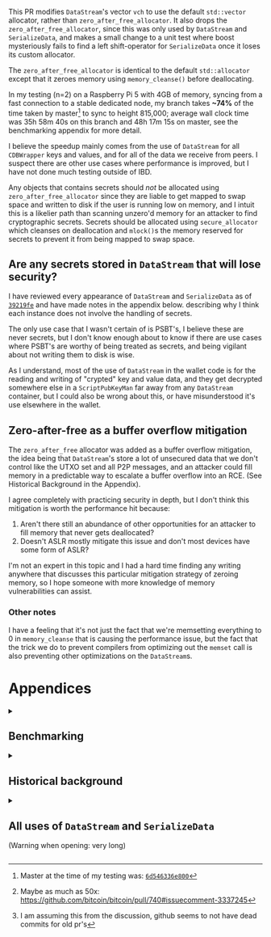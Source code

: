 This PR modifies `DataStream`'s vector `vch` to use the default `std::vector`
allocator, rather than `zero_after_free_allocator`. It also drops the
`zero_after_free_allocator`, since this was only used by `DataStream` and
`SerializeData`, and makes a small change to a unit test where boost
mysteriously fails to find a left shift-operator for `SerializeData` once it
loses its custom allocator.

The `zero_after_free_allocator` is identical to the default `std::allocator`
except that it zeroes memory using `memory_cleanse()` before deallocating.

In my testing (n=2) on a Raspberry Pi 5 with 4GB of memory, syncing from a fast
connection to a stable dedicated node, my branch takes **~74%** of the time taken
by master[^1] to sync to height 815,000; average wall clock time was 35h 58m 40s
on this branch and 48h 17m 15s on master, see the benchmarking appendix for more
detail.

I believe the speedup mainly comes from the use of `DataStream` for all
`CDBWrapper` keys and values, and for all of the data we receive from peers. I
suspect there are other use cases where performance is improved, but I have not
done much testing outside of IBD.

Any objects that contains secrets should *not* be allocated using
`zero_after_free_allocator` since they are liable to get mapped to swap space
and written to disk if the user is running low on memory, and I intuit this is a
likelier path than scanning unzero'd memory for an attacker to find
cryptographic secrets. Secrets should be allocated using `secure_allocator`
which cleanses on deallocation and `mlock()`s the memory reserved for secrets to
prevent it from being mapped to swap space.

## Are any secrets stored in `DataStream` that will lose security?

I have reviewed every appearance of `DataStream` and `SerializeData` as of
[`39219fe`](https://github.com/bitcoin/bitcoin/commit/39219fe145e5e6e6f079b591e3f4b5fea8e718040)
and have made notes in the appendix below. describing why I think each instance
does not involve the handling of secrets.

The only use case that I wasn't certain of is PSBT's, I believe these are never
secrets, but I don't know enough about to know if there are use cases where
PSBT's are worthy of being treated as secrets, and being vigilant about not
writing them to disk is wise.

As I understand, most of the use of `DataStream` in the wallet code is for the
reading and writing of "crypted" key and value data, and they get decrypted
somewhere else in a `ScriptPubKeyMan` far away from any `DataStream` container,
but I could also be wrong about this, or have misunderstood it's use elsewhere
in the wallet.

## Zero-after-free as a buffer overflow mitigation

The `zero_after_free` allocator was added as a buffer overflow mitigation, the
idea being that `DataStream`'s store a lot of unsecured data that we don't
control like the UTXO set and all P2P messages, and an attacker could fill
memory in a predictable way to escalate a buffer overflow into an RCE. (See
Historical Background in the Appendix).

I agree completely with practicing security in depth, but I don't think this
mitigation is worth the performance hit because: 

1. Aren't there still an abundance of other opportunities for an attacker to
   fill memory that never gets deallocated?
2. Doesn't ASLR mostly mitigate this issue and don't most devices have some form
   of ASLR?

I'm not an expert in this topic and I had a hard time finding any writing
anywhere that discusses this particular mitigation strategy of zeroing memory,
so I hope someone with more knowledge of memory vulnerabilities can assist.

### Other notes

I have a feeling that it's not just the fact that we're memsetting everything to 0 in
`memory_cleanse` that is causing the performance issue, but the fact that the
trick we do to prevent compilers from optimizing out the `memset` call is also
preventing other optimizations on the `DataStream`s.

# Appendices

<details>

<summary>

## Benchmarking

</summary>

Command being timed:
```bash
./src/bitcoind -daemon=0 -connect=amd-ryzen-7900x-node:8333 -stopatheight=815000 -port=8444 -rpcport=8445 -dbcache=2048 -prune=550 -debug=bench -debug=blockstorage -debug=coindb -debug=mempool -debug=prune"
```

I applied my branch on
[6d546336e800](https://github.com/bitcoin/bitcoin/commit/6d546336e800), which is
"master" in the data below.

Average master time (hh:mm:ss): 48:17:15 (173835s)
Average branch time (hh:mm:ss): 35:58:40 (129520s)

~25% reduction in IBD time on a raspberry Pi 5 with a DB cache of 2GB.

# Master run 1
Wall clock time (hh:mm:ss): 49:38:31 (178711s)

```console
Bitcoin Core version v27.99.0-6d546336e800 (release build)
- Connect block: 158290.53s (620.94ms/blk)
    - Sanity checks: 10.89s (0.01ms/blk)
    - Fork checks: 151.82s (0.02ms/blk)
    - Verify 7077 txins: 135057.68s (165.71ms/blk)
      - Connect 1760 transactions: 134786.36s (165.38ms/blk)
    - Write undo data: 2681.34s (7.38ms/blk)
    - Index writing: 52.76s (0.03ms/blk)
  - Connect total: 138100.75s (611.27ms/blk)
  - Flush: 3933.29s (8.97ms/blk)
  - Writing chainstate: 15814.36s (0.14ms/blk)
  - Connect postprocess: 273.39s (0.52ms/blk)
```

# Master run 2
Wall clock time (hh:mm:ss): 46:55:58 (168958s)

```
Bitcoin Core version v27.99.0-6d546336e800 (release build)
- Connect block: 145449.95s (940.78ms/blk)
    - Sanity checks: 10.69s (0.01ms/blk)
    - Fork checks: 155.81s (0.02ms/blk)
    - Verify 7077 txins: 115935.55s (142.25ms/blk)
      - Connect 1760 transactions: 115481.15s (141.69ms/blk)
    - Write undo data: 2561.36s (9.05ms/blk)
    - Index writing: 73.63s (0.04ms/blk)
  - Connect total: 118877.56s (929.93ms/blk)
  - Flush: 3864.34s (10.11ms/blk)
  - Writing chainstate: 22294.82s (0.14ms/blk)
  - Connect postprocess: 267.68s (0.56ms/blk)
```

# Branch run 1
Wall clock time (hh:mm:ss): 34:28:56 (124136s)

```
Bitcoin Core version v27.99.0-a0dddf8b4092 (release build)
- Connect block: 107134.59s (1017.01ms/blk)
    - Sanity checks: 11.01s (0.01ms/blk)
    - Fork checks: 150.93s (0.03ms/blk)
    - Verify 7077 txins: 87446.53s (107.30ms/blk)
      - Connect 1760 transactions: 87329.99s (107.15ms/blk)
    - Write undo data: 2495.47s (7.36ms/blk)
    - Index writing: 37.95s (0.04ms/blk)
  - Connect total: 90318.60s (1006.42ms/blk)
  - Flush: 3917.28s (9.92ms/blk)
  - Writing chainstate: 12560.43s (0.15ms/blk)
  - Connect postprocess: 259.89s (0.47ms/blk)
```

# Branch run 2
Wall clock time (hh:mm:ss): 37:28:24 (134904s)

```
Bitcoin Core version v27.99.0-a0dddf8b4092 (release build)
- Connect block: 117991.55s (144.77ms/blk)
  - Connect total: 101298.20s (124.29ms/blk)
    - Sanity checks: 11.17s (0.01ms/blk)
    - Fork checks: 151.24s (0.19ms/blk)
    - Verify 7077 txins: 98446.38s (120.79ms/blk)
      - Connect 1760 transactions: 98339.79s (120.66ms/blk)
    - Write undo data: 2484.75s (3.05ms/blk)
    - Index writing: 36.62s (0.04ms/blk)
  - Flush: 3892.28s (4.78ms/blk)
  - Writing chainstate: 12446.33s (15.27ms/blk)
  - Connect postprocess: 259.11s (0.32ms/blk)
```
</details>

<details>

<summary>

## Historical background

</summary>

At some point prior to the oldest git commit for the repo, an allocator
`secure_allocator` was
[added](https://github.com/bitcoin/bitcoin/blob/0a61b0df1224a5470bcddab302bc199ca5a9e356/serialize.h#L675-L702)
that zeroes out memory on deallocation with `memset()`, and was
[used](https://github.com/bitcoin/bitcoin/blob/0a61b0df1224a5470bcddab302bc199ca5a9e356/serialize.h#L711-L714)
as the allocator for the vector `vch` in `CDataStream` (now `DataStream`).

In July 2011, PR [#352](https://github.com/bitcoin/bitcoin/pull/352) adding
support for encrypted wallets `secure_allocator` was
[modified](https://github.com/bitcoin/bitcoin/pull/352/commits/c1aacf0be347b10a6ab9bbce841e8127412bce41)
to also `mlock()` data on allocation to prevent the wallet passphrase or other
secrets from being paged to swap space (written to disk).

In January 2012, findings were shared
(https://bitcointalk.org/index.php?topic=56491.0) that
[#352](https://github.com/bitcoin/bitcoin/pull/352) modifying `CDataStream`'s
allocator slowed down IBD substantially[^2], since `CDataStream` was used in
many places that did not need the guarantees of `mlock()`, and since every call
to `mlock()` results in a flush of the TLB (a cache that maps virtual memory to
physical memory).

PR [#740](https://github.com/bitcoin/bitcoin/pull/740) was opened to fix
this, initially[^3] by removing the custom allocator `secure_allocator` from
`CDataStream`'s `vector_type`:

```diff
 class CDataStream
 {
 protected:
-    typedef std::vector<char, secure_allocator<char> > vector_type;
+    typedef std::vector<char> vector_type;
     vector_type vch;
```

A reviewer of [#740](https://github.com/bitcoin/bitcoin/pull/740)
[suggested](https://github.com/bitcoin/bitcoin/pull/740#issuecomment-3356239)
that dropping `mlock()` was a good idea, but that the original behavior of
zeroing-after-freeing (should it be zeroing-*before*-freeing?) `CDataStream`
should be restored as a mitigation for buffer overflows:

> I love the performance improvement, but I still don't like the elimination of zero-after-free. Security in depth is important.
>
> Here's the danger:
>
> Attacker finds a remotely-exploitable buffer overrun somewhere in the networking code that crashes the process.
> They turn the crash into a full remote exploit by sending carefully constructed packets before the crash packet, to initialize used-but-then-freed memory to a known state.
>
> Unlikely? Sure.
>
> Is it ugly to define a zero_after_free_allocator for CDataStream? Sure. (simplest implementation: copy secure_allocator, remove the mlock/munlock calls).
>
> But given that CDataStream is the primary interface between bitcoin and the network, I think being extra paranoid here is a very good idea.

Another reviewer benchmarked `CDataStream` with an allocator that zeroed
memory using `memset` without `mlock`ing it and found that performance was almost identical to
the default allocator, while both were substantially faster than the `mlock`ing
variant of `CDataStream`.
(https://web.archive.org/web/20130622160044/https://people.xiph.org/~greg/bitcoin-sync.png).

Based on the benchmark, and the potential security benefit, the
`zero_after_free` allocator was created and used as `CDataStream`'s
allocator.

In November 2012, PR [#1992](https://github.com/bitcoin/bitcoin/pull/1992) was
opened to address the fact that in many cases `memset()` calls are optimized
away by compilers as part of a family of compiler optimizations called
[dead store elimination](https://www.usenix.org/conference/usenixsecurity17/technical-sessions/presentation/yang)
by replacing the `memset` call with openssl's `OPENSSL_cleanse` which is meant
to solve this problem. Given that all of the data being zero'ed out in the
deallocator is also having it's only pointer destroyed, these memset calls were
candidates for being optimized.

I suspect that the reason no performance regression was found in the
benchmarking of [#740](https://github.com/bitcoin/bitcoin/pull/740) which
introduced the `zero_after_free` allocator is that the `memset` calls were being
optimized out.

I am not the first to suggest that this is a performance issue:

https://bitcoin-irc.chaincode.com/bitcoin-core-dev/2015-11-06#1446837840-1446854100;

https://bitcoin-irc.chaincode.com/bitcoin-core-dev/2016-11-23#1479883620-1479882900;

Or to write a patch changing it:

https://github.com/bitcoin/bitcoin/commit/671c724716abdd69b9d253a01f8fec67a37ab7d7

</details>

<details>

<summary>

## All uses of `DataStream` and `SerializeData`
(Warning when opening: very long)

</summary>

# All uses of `DataStream` and `SerializeData`

I performed this review on commit
[39219fe145e5e6e6f079b591e3f4b5fea8e71804](https://github.com/bitcoin/bitcoin/commit/39219fe145e5e6e6f079b591e3f4b5fea8e71804)

I look, briefly, at every single use of `DataStream` outside of test code, to
see whether or not it contains secret information that should be zeroed out, or
should be mlocked to prevent paging to swap.

I've taken liberties to editorialize some of the codeblocks below for
legibility, and all comments that have `[]` are my own.

# `DataStream`

In `src/addrdb.cpp`+`src/addrdb.h`:

```cpp
/** Only used by tests. */
void ReadFromStream(AddrMan& addr, DataStream& ssPeers);
```

Only used by tests.

-----

In `src/addrman.cpp` `Addrman::Serialize(DataStream&)` &
`Unserialize(DataStream&)`, are explicitly instantiated, these are used in
`SerializeFileDB` and `DeserializeDB` which are used to serialize
(`DumpPeerAddresses`) addrman to disk, and to deserialize addrman from disk
(`LoadAddrman`).

The most valuable secret seems to be addrman's `nKey` used to determine the
address buckets randomly.

-------

In `src/blockencodings.cpp`:

```cpp
void CBlockHeaderAndShortTxIDs::FillShortTxIDSelector() const {
    DataStream stream{};
    stream << header << nonce;
    CSHA256 hasher;
    hasher.Write((unsigned char*)&(*stream.begin()), stream.end() - stream.begin());
    uint256 shorttxidhash;
    hasher.Finalize(shorttxidhash.begin());
    shorttxidk0 = shorttxidhash.GetUint64(0);
    shorttxidk1 = shorttxidhash.GetUint64(1);
}
```

Here we are just using the DataStream to be able to Serialize the block header
and nonce into a string of bytes that get hashed to make short id k0 and k1 for
[BIP 152](https://github.com/bitcoin/bips/blob/master/bip-0152.mediawiki#short-transaction-ids).

This gets invoked when we construct a `CBlockHeaderandShortTxIDs` for an INV of
type `MSG_CMPCT_BLOCK` in `PeerManagerImpl::SendMessage()`.

-------

In `src/common/blooms.cpp`:

DataStream is used to deserialize outpoints into our bloom filter, these are not
secrets in any way:

```cpp
void CBloomFilter::insert(const COutPoint& outpoint)
{
    DataStream stream{};
    stream << outpoint;
    insert(MakeUCharSpan(stream));
}
```

-------

In `src/core_read.cpp`:

DataStream is used in `DecodeTx` for serialization/deserialization of the
transaction data, used afaict only in RPC's for deserializing user arguments
into `CMutableTransaction`'s.

It's used in `DecodeHexBlockHeader()`which deserializes a block header argument
into a `CBlockHeader` for the `submitheader` rpc.

Similar for `DecodeHexBlk()` used by the `getblocktemplate` and `submitblock`
rpc's.

----

In `src/core_write.cpp`:

```cpp
void CBloomFilter::insert(const COutPoint& outpoint)
{
    DataStream stream{};
    stream << outpoint;
    insert(MakeUCharSpan(stream));
}
```

`EncodeHexTx` is only used in RPC's, and transaction data does not contain
secrets.

------

In `dbwrapper.h` and `dbwrapper.cpp` it is used exclusively to serialize and
deserialize coinsdb keys and values, none of which is secret.

--------

In `src/external_signer`:

```cpp
bool ExternalSigner::SignTransaction(PartiallySignedTransaction& psbtx, std::string& error)
{
    // Serialize the PSBT
    DataStream ssTx{};
    ssTx << psbtx;
```

I don't think this is a secret, but I don't know enough about PSBT's to be sure.

-------

There is some scaffolding for being able to transmit serializable stuff over the
IPC wire in `src/capnp/common-types.h`, I assume this depends on how it's used,
nothing essentially secret.

--------

In `src/kernel/coinstats.cpp`:

```cpp
void ApplyCoinHash(MuHash3072& muhash, const COutPoint& outpoint, const Coin& coin)
{
    DataStream ss{};
    TxOutSer(ss, outpoint, coin);
    muhash.Insert(MakeUCharSpan(ss));
}
```

Here it's used for serializing oupoints and coins for creating the AssumeUTXO
assumed utxo set hash, nothing secret.

-------

In `src/net.cpp`:

In `ConvertSeeds()` serialized seeds get converted into usable address objects, we
initialize a DataStream with the input seeds that we are going to try connecting
to during node bootstrapping.

```cpp
//! Convert the serialized seeds into usable address objects.
static std::vector<CAddress> ConvertSeeds(const std::vector<uint8_t> &vSeedsIn)
{
    // It'll only connect to one or two seed nodes because once it connects,
    // it'll get a pile of addresses with newer timestamps.
    // Seed nodes are given a random 'last seen time' of between one and two
    // weeks ago.
    const auto one_week{7 * 24h};
    std::vector<CAddress> vSeedsOut;
    FastRandomContext rng;
    ParamsStream s{DataStream{vSeedsIn}, CAddress::V2_NETWORK};
    while (!s.eof()) {
        CService endpoint;
        s >> endpoint;
        CAddress addr{endpoint, SeedsServiceFlags()};
        addr.nTime = rng.rand_uniform_delay(Now<NodeSeconds>() - one_week, -one_week);
        LogDebug(BCLog::NET, "Added hardcoded seed: %s\n", addr.ToStringAddrPort());
        vSeedsOut.push_back(addr);
    }
    return vSeedsOut;
}
```

It is also used for creating an empty `CNetMessage` which has a `DataStream`
member in `CNetMessage V2Transport::GetReceivedMessage()`:

```cpp
//! Convert the serialized seeds into usable address objects.
static std::vector<CAddress> ConvertSeeds(const std::vector<uint8_t> &vSeedsIn)
{
    // It'll only connect to one or two seed nodes because once it connects,
    // it'll get a pile of addresses with newer timestamps.
    // Seed nodes are given a random 'last seen time' of between one and two
    // weeks ago.
    const auto one_week{7 * 24h};
    std::vector<CAddress> vSeedsOut;
    FastRandomContext rng;
    ParamsStream s{DataStream{vSeedsIn}, CAddress::V2_NETWORK};
    while (!s.eof()) {
        CService endpoint;
        s >> endpoint;
        CAddress addr{endpoint, SeedsServiceFlags()};
        addr.nTime = rng.rand_uniform_delay(Now<NodeSeconds>() - one_week, -one_week);
        LogDebug(BCLog::NET, "Added hardcoded seed: %s\n", addr.ToStringAddrPort());
        vSeedsOut.push_back(addr);
    }
    return vSeedsOut;
}
```

--------

In `net.h`

`CNetMessage` the universal p2p message container used a `DataStream` to store
received message data.

```cpp
/** Transport protocol agnostic message container.
 * Ideally it should only contain receive time, payload,
 * type and size.
 */
class CNetMessage
{
public:
    DataStream m_recv;                   //!< received message data
    std::chrono::microseconds m_time{0}; //!< time of message receipt
    uint32_t m_message_size{0};          //!< size of the payload
    uint32_t m_raw_message_size{0};      //!< used wire size of the message (including header/checksum)
    std::string m_type;

    explicit CNetMessage(DataStream&& recv_in) : m_recv(std::move(recv_in)) {}
    // Only one CNetMessage object will exist for the same message on either
    // the receive or processing queue. For performance reasons we therefore
    // delete the copy constructor and assignment operator to avoid the
    // possibility of copying CNetMessage objects.
    CNetMessage(CNetMessage&&) = default;
    CNetMessage(const CNetMessage&) = delete;
    CNetMessage& operator=(CNetMessage&&) = default;
    CNetMessage& operator=(const CNetMessage&) = delete;
};
```

It's also used for the lower level handling of messages, including partially
received header buffers and received socket data in `V1Transport` as in v2
transport above in `net.cpp`.

```cpp
/** Transport protocol agnostic message container.
 * Ideally it should only contain receive time, payload,
 * type and size.
 */
class CNetMessage
{
public:
    DataStream m_recv;                   //!< received message data
    std::chrono::microseconds m_time{0}; //!< time of message receipt
    uint32_t m_message_size{0};          //!< size of the payload
    uint32_t m_raw_message_size{0};      //!< used wire size of the message (including header/checksum)
    std::string m_type;

    explicit CNetMessage(DataStream&& recv_in) : m_recv(std::move(recv_in)) {}
    // Only one CNetMessage object will exist for the same message on either
    // the receive or processing queue. For performance reasons we therefore
    // delete the copy constructor and assignment operator to avoid the
    // possibility of copying CNetMessage objects.
    CNetMessage(CNetMessage&&) = default;
    CNetMessage(const CNetMessage&) = delete;
    CNetMessage& operator=(CNetMessage&&) = default;
    CNetMessage& operator=(const CNetMessage&) = delete;
};
```

--------

In `src/net_processing.cpp` it used for representing the received data when
processing messages in the great `PeerManagerImpl::ProcessMessage()`:

```cpp
void PeerManagerImpl::ProcessMessage(CNode& pfrom, const std::string& msg_type, DataStream& vRecv,
                                     const std::chrono::microseconds time_received,
                                     const std::atomic<bool>& interruptMsgProc)
{
```

And for Processing BIP 157 cfilters: 

```cpp
/**
 * Handle a cfilters request.
 *
 * May disconnect from the peer in the case of a bad request.
 *
 * @param[in]   node            The node that we received the request from
 * @param[in]   peer            The peer that we received the request from
 * @param[in]   vRecv           The raw message received
 */
void PeerManagerImpl::ProcessGetCFilters(CNode& node, Peer& peer, DataStream& vRecv)
{
    uint8_t filter_type_ser;
    uint32_t start_height;
    uint256 stop_hash;

    vRecv >> filter_type_ser >> start_height >> stop_hash;

    const BlockFilterType filter_type = static_cast<BlockFilterType>(filter_type_ser);

    const CBlockIndex* stop_index;
    BlockFilterIndex* filter_index;
    if (!PrepareBlockFilterRequest(node, peer, filter_type, start_height, stop_hash,
                                   MAX_GETCFILTERS_SIZE, stop_index, filter_index)) {
        return;
    }

    std::vector<BlockFilter> filters;
    if (!filter_index->LookupFilterRange(start_height, stop_index, filters)) {
        LogDebug(BCLog::NET, "Failed to find block filter in index: filter_type=%s, start_height=%d, stop_hash=%s\n",
                     BlockFilterTypeName(filter_type), start_height, stop_hash.ToString());
        return;
    }

    for (const auto& filter : filters) {
        MakeAndPushMessage(node, NetMsgType::CFILTER, filter);
    }
```

and bip 157 cfheaders:

```cpp
/**
 * Handle a cfheaders request.
 *
 * May disconnect from the peer in the case of a bad request.
 *
 * @param[in]   node            The node that we received the request from
 * @param[in]   peer            The peer that we received the request from
 * @param[in]   vRecv           The raw message received
 */
 void PeerManagerImpl::ProcessGetCFHeaders(CNode& node, Peer& peer, DataStream& vRecv)
{
    uint8_t filter_type_ser;
    uint32_t start_height;
    uint256 stop_hash;

    vRecv >> filter_type_ser >> start_height >> stop_hash;

    const BlockFilterType filter_type = static_cast<BlockFilterType>(filter_type_ser);

    const CBlockIndex* stop_index;
    BlockFilterIndex* filter_index;
    if (!PrepareBlockFilterRequest(node, peer, filter_type, start_height, stop_hash,
                                   MAX_GETCFHEADERS_SIZE, stop_index, filter_index)) {
        return;
    }

    uint256 prev_header;
    if (start_height > 0) {
        const CBlockIndex* const prev_block =
            stop_index->GetAncestor(static_cast<int>(start_height - 1));
        if (!filter_index->LookupFilterHeader(prev_block, prev_header)) {
            LogDebug(BCLog::NET, "Failed to find block filter header in index: filter_type=%s, block_hash=%s\n",
                         BlockFilterTypeName(filter_type), prev_block->GetBlockHash().ToString());
            return;
        }
    }

    std::vector<uint256> filter_hashes;
    if (!filter_index->LookupFilterHashRange(start_height, stop_index, filter_hashes)) {
        LogDebug(BCLog::NET, "Failed to find block filter hashes in index: filter_type=%s, start_height=%d, stop_hash=%s\n",
                     BlockFilterTypeName(filter_type), start_height, stop_hash.ToString());
        return;
    }

    MakeAndPushMessage(node, NetMsgType::CFHEADERS,
              filter_type_ser,
              stop_index->GetBlockHash(),
              prev_header,
              filter_hashes);
}
```

------

In `src/psbt.cpp`:

```cpp
bool DecodeRawPSBT(PartiallySignedTransaction& psbt, Span<const std::byte> tx_data, std::string& error)
{
    DataStream ss_data{tx_data};
    try {
        ss_data >> psbt;
        if (!ss_data.empty()) {
            error = "extra data after PSBT";
            return false;
        }
    } catch (const std::exception& e) {
        error = e.what();
        return false;
    }
    return true;
}
```

It is used for deserializing hex data into a `PartiallySignedTransaction`
object.

--------


In `src/qt/psbtoperationsdialog.cpp`:

Bitcoin Qt interface for 

Copying psbt to clipboard:

```cpp
void PSBTOperationsDialog::copyToClipboard() {
    DataStream ssTx{};
    ssTx << m_transaction_data;
    GUIUtil::setClipboard(EncodeBase64(ssTx.str()).c_str());
    showStatus(tr("PSBT copied to clipboard."), StatusLevel::INFO);
}
```

Saving PSBT to disk:
```cpp
void PSBTOperationsDialog::saveTransaction() {
    DataStream ssTx{};
    ssTx << m_transaction_data;

    QString selected_filter;
    QString filename_suggestion = "";
    bool first = true;
    for (const CTxOut& out : m_transaction_data.tx->vout) {
        if (!first) {
            filename_suggestion.append("-");
        }
        CTxDestination address;
        ExtractDestination(out.scriptPubKey, address);
        QString amount = BitcoinUnits::format(m_client_model->getOptionsModel()->getDisplayUnit(), out.nValue);
        QString address_str = QString::fromStdString(EncodeDestination(address));
        filename_suggestion.append(address_str + "-" + amount);
        first = false;
    }
    filename_suggestion.append(".psbt");
    QString filename = GUIUtil::getSaveFileName(this,
        tr("Save Transaction Data"), filename_suggestion,
        //: Expanded name of the binary PSBT file format. See: BIP 174.
        tr("Partially Signed Transaction (Binary)") + QLatin1String(" (*.psbt)"), &selected_filter);
    if (filename.isEmpty()) {
        return;
    }
    std::ofstream out{filename.toLocal8Bit().data(), std::ofstream::out | std::ofstream::binary};
    out << ssTx.str();
    out.close();
    showStatus(tr("PSBT saved to disk."), StatusLevel::INFO);
}
```

--------

In `src/qt/recentrequestsstablemodel.cpp`:

```cpp
// called when adding a request from the GUI
void RecentRequestsTableModel::addNewRequest(const SendCoinsRecipient &recipient)
{
    RecentRequestEntry newEntry;
    newEntry.id = ++nReceiveRequestsMaxId;
    newEntry.date = QDateTime::currentDateTime();
    newEntry.recipient = recipient;

    DataStream ss{};
    ss << newEntry;

    if (!walletModel->wallet().setAddressReceiveRequest(DecodeDestination(recipient.address.toStdString()), ToString(newEntry.id), ss.str()))
        return;

    addNewRequest(newEntry);
}
```

I am not very familiar with the GUI but as far as I can tell the
`RecentRequestsTable` stores and displays receive addresses / payment requests
that you've generated. Here the `SendCoinsRecipient` of payment request consists
of an address, a label, an amount, and a memo/message. We serialize the
recipient and other data about the request, an ID, and a date/time for the
request, and then pass the string into a function which will store it in the
`RecentRequestsTable`.

--------

In `src/qt/sendcoinsdialog.cpp`:

```cpp
void SendCoinsDialog::presentPSBT(PartiallySignedTransaction& psbtx)
{
    // Serialize the PSBT
    DataStream ssTx{};
    ssTx << psbtx;
    GUIUtil::setClipboard(EncodeBase64(ssTx.str()).c_str());
    QMessageBox msgBox(this);
    //: Caption of "PSBT has been copied" messagebox
    msgBox.setText(tr("Unsigned Transaction", "PSBT copied"));
    msgBox.setInformativeText(tr("The PSBT has been copied to the clipboard. You can also save it."));
    msgBox.setStandardButtons(QMessageBox::Save | QMessageBox::Discard);
    msgBox.setDefaultButton(QMessageBox::Discard);
    msgBox.setObjectName("psbt_copied_message");
    switch (msgBox.exec()) {
    case QMessageBox::Save: {
        QString selectedFilter;
        QString fileNameSuggestion = "";
        bool first = true;
        for (const SendCoinsRecipient &rcp : m_current_transaction->getRecipients()) {
            if (!first) {
                fileNameSuggestion.append(" - ");
            }
            QString labelOrAddress = rcp.label.isEmpty() ? rcp.address : rcp.label;
            QString amount = BitcoinUnits::formatWithUnit(model->getOptionsModel()->getDisplayUnit(), rcp.amount);
            fileNameSuggestion.append(labelOrAddress + "-" + amount);
            first = false;
        }
        fileNameSuggestion.append(".psbt");
        QString filename = GUIUtil::getSaveFileName(this,
            tr("Save Transaction Data"), fileNameSuggestion,
            //: Expanded name of the binary PSBT file format. See: BIP 174.
            tr("Partially Signed Transaction (Binary)") + QLatin1String(" (*.psbt)"), &selectedFilter);
        if (filename.isEmpty()) {
            return;
        }
        std::ofstream out{filename.toLocal8Bit().data(), std::ofstream::out | std::ofstream::binary};
        out << ssTx.str();
        out.close();
        //: Popup message when a PSBT has been saved to a file
        Q_EMIT message(tr("PSBT saved"), tr("PSBT saved to disk"), CClientUIInterface::MSG_INFORMATION);
        break;
    }
    case QMessageBox::Discard:
        break;
    default:
        assert(false);
    } // msgBox.exec()
}
```

Here it's used to serialize the PSBT in order to display it to the user during
the process of sending in the GUI.


---------

In `src/qt/walletmodel.cpp`:

`DataStream`'s are used to serialize PSBT's when fee bumping a stuck transaction
in:

```cpp
bool WalletModel::bumpFee(uint256 hash, uint256& new_hash)
```

and to serialize the sent transaction in `WalletModel::sendCoins()`:

```cpp
void WalletModel::sendCoins(WalletModelTransaction& transaction)
{
    QByteArray transaction_array; /* store serialized transaction */

    {
        std::vector<std::pair<std::string, std::string>> vOrderForm;
        for (const SendCoinsRecipient &rcp : transaction.getRecipients())
        {
            if (!rcp.message.isEmpty()) // Message from normal bitcoin:URI (bitcoin:123...?message=example)
                vOrderForm.emplace_back("Message", rcp.message.toStdString());
        }

        auto& newTx = transaction.getWtx();
        wallet().commitTransaction(newTx, /*value_map=*/{}, std::move(vOrderForm));

        DataStream ssTx;
        ssTx << TX_WITH_WITNESS(*newTx);
        transaction_array.append((const char*)ssTx.data(), ssTx.size());
    }

    // Add addresses / update labels that we've sent to the address book,
    // and emit coinsSent signal for each recipient
    for (const SendCoinsRecipient &rcp : transaction.getRecipients())
    {
        // [...]
        Q_EMIT coinsSent(this, rcp, transaction_array);
    }

    checkBalanceChanged(m_wallet->getBalances()); // update balance immediately, otherwise there could be a short noticeable delay until pollBalanceChanged hits
}
```

-----------------------------

In `src/rest.cpp`:

`DataStream` is used by Bitcoin Core's REST interface to serialize responses to
requests for headers in `rest_headers()`, blocks in `rest_block()`,
blockfilterheaders in `rest_filter_header()` blockfilters in
`rest_block_filter()`, tx's in `rest_tx()` utxo's in `rest_getutxos()` and
blockhashes in `rest_blockhash_by_height()`.


---------------------------

In `src/rpc/blockchain.cpp`:

`DataStream` is used to serialize the block header in the `getblockheader` rpc
command:

```cpp
    if (!fVerbose)
    {
        DataStream ssBlock{};
        ssBlock << pblockindex->GetBlockHeader();
        std::string strHex = HexStr(ssBlock);
        return strHex;
    }
```

and to deserialize the block data into a `CBlock` in the `getblock` rpc command:

```cpp
    const std::vector<uint8_t> block_data{GetRawBlockChecked(chainman.m_blockman, *pblockindex)};

    DataStream block_stream{block_data};
    CBlock block{};
    block_stream >> TX_WITH_WITNESS(block);

    return blockToJSON(chainman.m_blockman, block, *tip, *pblockindex, tx_verbosity);
```

------------------

In `src/rpc/mining.cpp`:

`DataStream` is used by the `generateblock` rpc for serializing the output hex
of a generated block when `generateblock` is called with `submit=false`:

```cpp
    UniValue obj(UniValue::VOBJ);
    obj.pushKV("hash", block_out->GetHash().GetHex());
    if (!process_new_block) {
        DataStream block_ser;
        block_ser << TX_WITH_WITNESS(*block_out);
        obj.pushKV("hex", HexStr(block_ser));
    }
```

----------------

In `src/rpc/rawtransaction.cpp`:

`DataStream` is used to serialize the resulting PSBT's that get passed to
`EncodeBase64()` and returned in
`combinepsbt`:

```cpp
static RPCHelpMan combinepsbt()
    // [ ..preparing merged_psbt.. ]

    DataStream ssTx{};
    ssTx << merged_psbt;
    return EncodeBase64(ssTx);
```

and `finalizepsbt()` which also might serialize the final transaction hex using
a `DataStream` of `TX_WITH_WITNESS(tx)` passed to `HexStr()`:

```cpp
static RPCHelpMan finalizepsbt()
{
    // Unserialize the transactions
    PartiallySignedTransaction psbtx;
    std::string error;
    if (!DecodeBase64PSBT(psbtx, request.params[0].get_str(), error)) {
        throw JSONRPCError(RPC_DESERIALIZATION_ERROR, strprintf("TX decode failed %s", error));
    }

    bool extract = request.params[1].isNull() || (!request.params[1].isNull() && request.params[1].get_bool());

    CMutableTransaction mtx;
    bool complete = FinalizeAndExtractPSBT(psbtx, mtx);

    UniValue result(UniValue::VOBJ);
    DataStream ssTx{};
    std::string result_str;

    if (complete && extract) {
        ssTx << TX_WITH_WITNESS(mtx);
        result_str = HexStr(ssTx);
        result.pushKV("hex", result_str);
    } else {
        ssTx << psbtx;
        result_str = EncodeBase64(ssTx.str());
        result.pushKV("psbt", result_str);
    }
    result.pushKV("complete", complete);

    return result;
}
```

and in `createpsbt`:

```cpp
static RPCHelpMan createpsbt()
{

    std::optional<bool> rbf;
    if (!request.params[3].isNull()) {
        rbf = request.params[3].get_bool();
    }
    CMutableTransaction rawTx = ConstructTransaction(request.params[0], request.params[1], request.params[2], rbf);

    // Make a blank psbt
    PartiallySignedTransaction psbtx;
    psbtx.tx = rawTx;
    for (unsigned int i = 0; i < rawTx.vin.size(); ++i) {
        psbtx.inputs.emplace_back();
    }
    for (unsigned int i = 0; i < rawTx.vout.size(); ++i) {
        psbtx.outputs.emplace_back();
    }

    // Serialize the PSBT
    DataStream ssTx{};
    ssTx << psbtx;

    return EncodeBase64(ssTx);
}
```

and in `utxoupdatepsbt()`:

```cpp
static RPCHelpMan utxoupdatepsbt()
{
    // Parse descriptors, if any.
    FlatSigningProvider provider;
    if (!request.params[1].isNull()) {
        auto descs = request.params[1].get_array();
        for (size_t i = 0; i < descs.size(); ++i) {
            EvalDescriptorStringOrObject(descs[i], provider);
        }
    }

    // We don't actually need private keys further on; hide them as a precaution.
    const PartiallySignedTransaction& psbtx = ProcessPSBT(
        request.params[0].get_str(),
        request.context,
        HidingSigningProvider(&provider, /*hide_secret=*/true, /*hide_origin=*/false),
        /*sighash_type=*/SIGHASH_ALL,
        /*finalize=*/false);

    DataStream ssTx{};
    ssTx << psbtx;
    return EncodeBase64(ssTx);
}
```

and `joinpsbts`:

```cpp
static RPCHelpMan joinpsbts()
    // [ ... prepare PartiallySignedTransaction shuffled psbt ... ]
    DataStream ssTx{};
    ssTx << shuffled_psbt;
    return EncodeBase64(ssTx);
}
```

and in `descriptorprocesspsbt`, which like `finalizepsbt` above might also
use `DataStream` for serializing a final transaction hex that gets passed to
`HexStr` and return if the psbt is complete:


```cpp
RPCHelpMan descriptorprocesspsbt()
    // [ ...prepare PartiallySignedTransaction &psbtx... ]
    DataStream ssTx{};
    ssTx << psbtx;

    UniValue result(UniValue::VOBJ);

    result.pushKV("psbt", EncodeBase64(ssTx));
    result.pushKV("complete", complete);
    if (complete) {
        CMutableTransaction mtx;
        PartiallySignedTransaction psbtx_copy = psbtx;
        CHECK_NONFATAL(FinalizeAndExtractPSBT(psbtx_copy, mtx));
        DataStream ssTx_final;
        ssTx_final << TX_WITH_WITNESS(mtx);
        result.pushKV("hex", HexStr(ssTx_final));
    }
    return result;
}
```

------

In `src/rpc/txoutproof`:

It is used for serializing the merkle inclusion proof in `gettxoutproof()`:

```cpp
static RPCHelpMan gettxoutproof()
{
    // [...]

    DataStream ssMB{};
    CMerkleBlock mb(block, setTxids);
    ssMB << mb;
    std::string strHex = HexStr(ssMB);
    return strHex;
}
```

and for deserializing the inclusion proof in `verifytxoutproof`:

```cpp
static RPCHelpMan verifytxoutproof()
{
    DataStream ssMB{ParseHexV(request.params[0], "proof")};
    CMerkleBlock merkleBlock;
    ssMB >> merkleBlock;

    // [ ... Validate merkleBlock ... ] 
}
```

-------

## Wallet

If wallet is unencrypted on disk, I feel there is no reason for us to be delicate about
how it is handled in memory.

### How wallet disk encryption happens

My understanding of the way that wallet encryption on disk works is that keys
and values are written and read by the wallet in crypted form, and they are
decrypted/encrypted in memory by `ScriptPubKeyMan`, for example:

```cpp
// [ Getting the private key for `CKeyID` address and storing the result 
//   in `CKey& keyOut` ]
bool LegacyDataSPKM::GetKey(const CKeyID &address, CKey& keyOut) const
{
    LOCK(cs_KeyStore);
    if (!m_storage.HasEncryptionKeys()) {
        return FillableSigningProvider::GetKey(address, keyOut);
    }

    // [ a map of crypted keys is created on legacy wallet load in
    //   `LoadLegacyWalletRecords()` ]
    CryptedKeyMap::const_iterator mi = mapCryptedKeys.find(address);
    if (mi != mapCryptedKeys.end())
    {
        const CPubKey &vchPubKey = (*mi).second.first;
        const std::vector<unsigned char> &vchCryptedSecret = (*mi).second.second;
        // [ Use the encryption key to decrypt the crypted key from the map. ]
        return m_storage.WithEncryptionKey([&](const CKeyingMaterial& encryption_key) {
            return DecryptKey(encryption_key, vchCryptedSecret, vchPubKey, keyOut);
        });
    }
    return false;
}
```

Because of this, we should not be vigilant about securing memory that contains
crypted data from the disk.

------

In `src/wallet/bdb.cpp`:

`BerkeleyDatabase::Rewrite()` uses `DataStream` to serialize the keys and values
from the existing db when rewriting the database. 

`BerkeleyDatabase::Rewrite()` is used when encrypting a wallet for the first
time, since, according to comments "BDB might keep bits of the unencrypted
private key in slack space in the database file." or when we detect a wallet
that was encrypted by version <0.5.0 and >0.4.0 of bitcoin, presumably because
of some horrible bug in those versions. (PR [#635](https://github.com/bitcoin/bitcoin/pull/635)

But at this point, the wallet has already been encrypted, and we won't be loading anything from slack space when rewriting the db, so no problems.

`BerkeleyCursor::Next()` is used when cursoring through the BDB, and stores the
retrieved Key and Value in DataStream's, if the wallet is encrypted these will
be crypted, if not, the keys are on disk in plaintext anyways.

`BerkeleyBatch::ReadKey()` retrieves the value for a given key in the database:

```cpp
bool BerkeleyBatch::ReadKey(DataStream&& key, DataStream& value)
{
    if (!pdb)
        return false;

    SafeDbt datKey(key.data(), key.size());

    SafeDbt datValue;
    int ret = pdb->get(activeTxn, datKey, datValue, 0);
    if (ret == 0 && datValue.get_data() != nullptr) {
        value.clear();
        value.write(SpanFromDbt(datValue));
        return true;
    }
    return false;
}
```

This is not a concern because like above, this data is either in plaintext on
disk, or it is being retrieved in crypted form and will be decrypted elsewhere
by SPKM.

Similar arguments to the above apply for `BerkeleyBatch::WriteKey()`,
`BerkeleyBatch::EraseKey()`, and `BerkeleyBatch::HasKey()`

-------

In `src/wallet/db.h`:

The same argument as above applies for keys and values used here in
`DatabaseBatch` functions Read, Write, Erase, Exists:

```cpp
/** RAII class that provides access to a WalletDatabase */
class DatabaseBatch
{
private:
    virtual bool ReadKey(DataStream&& key, DataStream& value) = 0;
    virtual bool WriteKey(DataStream&& key, DataStream&& value, bool overwrite = true) = 0;
    virtual bool EraseKey(DataStream&& key) = 0;
    virtual bool HasKey(DataStream&& key) = 0;

public:
    template <typename K, typename T>
    bool Read(const K& key, T& value)
    {
        DataStream ssKey{};
        ssKey.reserve(1000);
        ssKey << key;

        DataStream ssValue{};
        if (!ReadKey(std::move(ssKey), ssValue)) return false;
        try {
            ssValue >> value;
            return true;
        } catch (const std::exception&) {
            return false;
        }
    }

    template <typename K, typename T>
    bool Write(const K& key, const T& value, bool fOverwrite = true)
    {
        DataStream ssKey{};
        ssKey.reserve(1000);
        ssKey << key;

        DataStream ssValue{};
        ssValue.reserve(10000);
        ssValue << value;

        return WriteKey(std::move(ssKey), std::move(ssValue), fOverwrite);
    }

    template <typename K>
    bool Erase(const K& key)
    {
        DataStream ssKey{};
        ssKey.reserve(1000);
        ssKey << key;

        return EraseKey(std::move(ssKey));
    }

    template <typename K>
    bool Exists(const K& key)
    {
        DataStream ssKey{};
        ssKey.reserve(1000);
        ssKey << key;

        return HasKey(std::move(ssKey));
    }
};
```

-----

In `dump.cpp`:

`DumpWallet()` invoked by doing `bitcoin-wallet dump` prints all keys and values
in a wallet, but does not decrypt them:

```cpp
// [ I've editorialized this codeblock to focus on the part I'm interested in ]
bool DumpWallet(const ArgsManager& args, WalletDatabase& db, bilingual_str& error)
{
    // [.. handle dump file stuff ..]
    std::unique_ptr<DatabaseBatch> batch = db.MakeBatch();
    std::unique_ptr<DatabaseCursor> cursor = batch->GetNewCursor();

    // Read the records
    while (true) {
        DataStream ss_key{};
        DataStream ss_value{};
        DatabaseCursor::Status status = cursor->Next(ss_key, ss_value);
        if (status == DatabaseCursor::Status::DONE) {
            ret = true;
            break;
        } else if (status == DatabaseCursor::Status::FAIL) {
            error = _("Error reading next record from wallet database");
            ret = false;
            break;
        }
        std::string key_str = HexStr(ss_key);
        std::string value_str = HexStr(ss_value);
        line = strprintf("%s,%s\n", key_str, value_str);
        dump_file.write(line.data(), line.size());
        hasher << Span{line};
    }

    cursor.reset();
    batch.reset();

    // [.. handle dump file stuff ..]

    return ret;
}
```

----------------

In `src/wallet/migrate.cpp` & `src/wallet/migrate.h`:

`BerkeleyRO*` exist so that we can read keys and values from a legacy bdb wallet
when migrating so that we can drop the bdb wallet entirely in the future, the
same as in `db.h` applies here, all the ekys and values read in
`BerkeleyROBatch::ReadKey()`, `HasKey` and `BerkeleyROCursor::Next()` are
crypted as in their non-RO counterparts found above.

---------------------

In `src/wallet/rpc/backup.cpp`:

`DataStream` is used to serialize the transaction inclusion proof argument to
the `importprunedfunds()` rpc which lets pruned nodes import funds without
rescanning if they have inclusion proofs similar to above in
`src/rpc/txoutproof.cpp`.

```cpp
RPCHelpMan importprunedfunds()
{
    std::shared_ptr<CWallet> const pwallet = GetWalletForJSONRPCRequest(request);
    if (!pwallet) return UniValue::VNULL;

    CMutableTransaction tx;
    if (!DecodeHexTx(tx, request.params[0].get_str())) {
        throw JSONRPCError(RPC_DESERIALIZATION_ERROR, "TX decode failed. Make sure the tx has at least one input.");
    }
    uint256 hashTx = tx.GetHash();

    DataStream ssMB{ParseHexV(request.params[1], "proof")};
    CMerkleBlock merkleBlock;
    ssMB >> merkleBlock;

    // [.. validate merkle block ..]

    // [.. add transactions to wallet.. ]
}
```

------------------------


In `src/wallet/rpc/txoutproof.cpp`:

In `static Univalue FinishTransaction` used by the rpc's `send()` and
`sendall()`, DataStream is used to serialize the completed psbt and print it if
either was called with `psbt=true`.

In `bumpfee_helper` when invoked as the `psbtbumpfee` rpc, a DataStream is used
to serialize the unsigned psbt of the new transaction that gets returned.

In `walletprocesspsbt()` `DataStream is used to serialize the PSBT, and if the
transaction is complete to serialize the final transaction:

```cpp
RPCHelpMan walletprocesspsbt()
{
    // [...prepare psbtx...]

    UniValue result(UniValue::VOBJ);
    DataStream ssTx{};
    ssTx << psbtx;
    result.pushKV("psbt", EncodeBase64(ssTx.str()));
    result.pushKV("complete", complete);
    if (complete) {
        CMutableTransaction mtx;
        // Returns true if complete, which we already think it is.
        CHECK_NONFATAL(FinalizeAndExtractPSBT(psbtx, mtx));
        DataStream ssTx_final;
        ssTx_final << TX_WITH_WITNESS(mtx);
        result.pushKV("hex", HexStr(ssTx_final));
    }

    return result;
}
```

in the `walletcreatefundedpsbt` rpc, it contains the serialized psbt

--------------------

In `src/wallet/salvage.cpp`:

`DataStream` is used during `RecoverDatabaseFile()` when trying to recover key
and value data from a db, nothing gets decrypted here:

```cpp
    for (KeyValPair& row : salvagedData)
    {
        /* Filter for only private key type KV pairs to be added to the salvaged wallet */
        DataStream ssKey{row.first};
        DataStream ssValue(row.second);
        std::string strType, strErr;

        // We only care about KEY, MASTER_KEY, CRYPTED_KEY, and HDCHAIN types
        ssKey >> strType;
        bool fReadOK = false;
        // [ The below just load the crypted form of the key, no decryption. ]
        if (strType == DBKeys::KEY) {
            fReadOK = LoadKey(&dummyWallet, ssKey, ssValue, strErr);
        } else if (strType == DBKeys::CRYPTED_KEY) {
            fReadOK = LoadCryptedKey(&dummyWallet, ssKey, ssValue, strErr);
        } else if (strType == DBKeys::MASTER_KEY) {
            fReadOK = LoadEncryptionKey(&dummyWallet, ssKey, ssValue, strErr);
        } else if (strType == DBKeys::HDCHAIN) {
            fReadOK = LoadHDChain(&dummyWallet, ssValue, strErr);
        } else {
            continue;
        }
```

--------

In `src/wallet/sqlite.cpp` & `src/wallet/sqlite.h`:

`SQLiteBatch::ReadKey`, WriteKey, etc. and `SQLiteCursor::next` mirror berkeley
and berkeley RO batches above, again: all reading crypted data from disk, data
gets decrypted somewhere else, once it's far away from it's humble `DataStream`
beginnings.

---------

In `src/wallet/wallet.cpp`:

Used in `MigrateToSQLite()` when iterating through BDB with the bdb cursor:

```cpp
bool CWallet::MigrateToSQLite(bilingual_str& error)
{
    while (true) {
        DataStream ss_key{};
        DataStream ss_value{};
        status = cursor->Next(ss_key, ss_value);
        if (status != DatabaseCursor::Status::MORE) {
            break;
        }
        SerializeData key(ss_key.begin(), ss_key.end());
        SerializeData value(ss_value.begin(), ss_value.end());
        records.emplace_back(key, value);
    }
    cursor.reset();
    batch.reset();

    // [....insert the records in to the new sqlite db...] 
}
```

---------------------

In `src/wallet/walletdb.cpp`:

Most of the arguments above about encrypted data on disk hold true here...

```cpp
bool WalletBatch::IsEncrypted()
{
    DataStream prefix;
    prefix << DBKeys::MASTER_KEY;
    if (auto cursor = m_batch->GetNewPrefixCursor(prefix)) {
        DataStream k, v;
        if (cursor->Next(k, v) == DatabaseCursor::Status::MORE) return true;
    }
    return false;
}
```

master encryption keys are stored in the db (in crypted form!), this is just
serializing the master key prefix and then searching for such an entry, no
secrets in the prefix!

`LoadKey` and `LoadCryptedKey` don't do any decryption of the keys. LoadKey just
grabs all the keys that have the unencrypted key prefix as-is, and
loadcryptedkey loads keys with the crypted key prefix as-is. The story is almost
identical with `LoadHDChain` and `LoadEncryptionKey` and the same with the rest
of the `LoadRecords()`, `LoadLegacyWalletRecoreds()`, and
`LoadDescriptorWalletRecords()` circus.

I definitely got tired and slacked a little while reviewing `walletdb.cpp` but
I'm pretty confident about this.

-------------------------

In `src/zmq/zmpqpublishnotifier.cpp`:

```cpp
bool CZMQPublishRawTransactionNotifier::NotifyTransaction(const CTransaction &transaction)
{
    uint256 hash = transaction.GetHash();
    LogDebug(BCLog::ZMQ, "Publish rawtx %s to %s\n", hash.GetHex(), this->address);
    DataStream ss;
    ss << TX_WITH_WITNESS(transaction);
    return SendZmqMessage(MSG_RAWTX, &(*ss.begin()), ss.size());
}`
```

Used to serialize the raw transaction that we are sending a ZeroMQ notification
about.

# Not done: `SerializeData`

Let's also look at every instance of `SerializeData` being used, since this is a
vector of bytes, with the `zero_after_free_allocator`:

-----------

In `src/wallet/migrate.cpp`:

Used in the `BerkeleyROBatch::*` family of `ReadKey()`, `HasKey()` to represent
the vector portion of the same `DataStream`'s I used and described above that
have just crypted key data, or unencrypted data *if* the wallet itself is
unencrypted, e.g.:

```cpp

bool BerkeleyROBatch::ReadKey(DataStream&& key, DataStream& value)
{
    SerializeData key_data{key.begin(), key.end()};
    const auto it{m_database.m_records.find(key_data)};
    if (it == m_database.m_records.end()) {
        return false;
    }
    auto val = it->second;
    value.clear();
    value.write(Span(val));
    return true;
}
```

-----------

In `src/wallet/wallet.cpp`:

Used in `MigrateToSQLite()` as discussed above to store the `DataStream` data
described above:

```cpp
while (true) {
    DataStream ss_key{};
    DataStream ss_value{};
    status = cursor->Next(ss_key, ss_value);
    if (status != DatabaseCursor::Status::MORE) {
        break;
    }
    SerializeData key(ss_key.begin(), ss_key.end());
    SerializeData value(ss_value.begin(), ss_value.end());
    records.emplace_back(key, value);
}
```

</details>

[^1]: Master at the time of my testing was: [`6d546336e800`](https://github.com/bitcoin/bitcoin/commit/6d546336e800)
[^2]: Maybe as much as 50x: https://github.com/bitcoin/bitcoin/pull/740#issuecomment-3337245
[^3]: I am assuming this from the discussion, github seems to not have dead
      commits for old pr's
